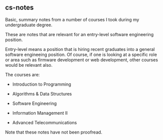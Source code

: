 cs-notes
--------

Basic, summary notes from a number of courses I took during my undergraduate
degree.  

These are notes that are relevant for an entry-level software engineering
position.

Entry-level means a position that is hiring recent graduates into a general
software engineeing position. Of course, if one is looking at a specific role or
area such as firmware development or web development, other courses would be
relevant also.

The courses are:

-   Introduction to Programming

-   Algorithms & Data Structures

-   Software Engineering

-   Information Management II

-   Advanced Telecommunications

Note that these notes have not been proofread.
